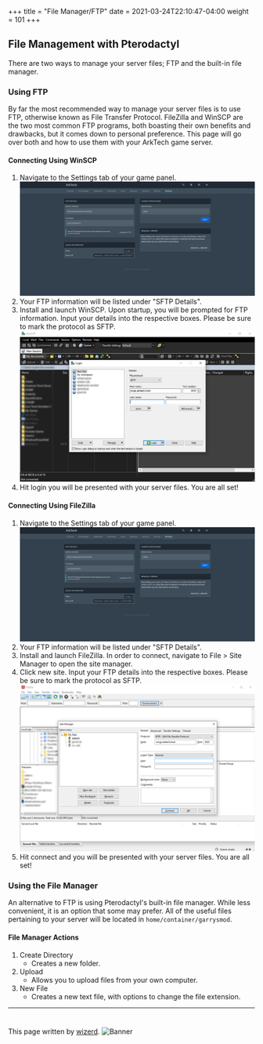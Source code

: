 +++
title = "File Manager/FTP"
date =  2021-03-24T22:10:47-04:00
weight = 101
+++

## File Management with Pterodactyl
There are two ways to manage your server files; FTP and the built-in file manager.

### Using FTP
By far the most recommended way to manage your server files is to use FTP, otherwise known as File Transfer Protocol. FileZilla and WinSCP are the two most common FTP programs, both boasting their own benefits and drawbacks, but it comes down to personal preference. This page will go over both and how to use them with your ArkTech game server.

#### Connecting Using WinSCP
1. Navigate to the Settings tab of your game panel.
![Screenshot](/game-servers/images/settings.png)
2. Your FTP information will be listed under "SFTP Details".
3. Install and launch WinSCP. Upon startup, you will be prompted for FTP information. Input your details into the respective boxes. Please be sure to mark the protocol as SFTP.
![Screenshot](/game-servers/images/settings2.png)
4. Hit login you will be presented with your server files. You are all set!

#### Connecting Using FileZilla
1. Navigate to the Settings tab of your game panel.
![Screenshot](/game-servers/images/settings.png)
2. Your FTP information will be listed under "SFTP Details".
3. Install and launch FileZilla. In order to connect, navigate to File > Site Manager to open the site manager.
4. Click new site. Input your FTP details into the respective boxes. Please be sure to mark the protocol as SFTP.
![Screenshot](/game-servers/images/settings3.png)
5. Hit connect and you will be presented with your server files. You are all set!

### Using the File Manager
An alternative to FTP is using Pterodactyl's built-in file manager. While less convenient, it is an option that some may prefer. All of the useful files pertaining to your server will be located in `home/container/garrysmod`.

#### File Manager Actions
1. Create Directory
    - Creates a new folder.
1. Upload
    - Allows you to upload files from your own computer.
1. New File
    - Creates a new text file, with options to change the file extension.

---
#
This page written by [wizerd](/contributors/wizerd/).
![Banner](/images/fishy.gif)